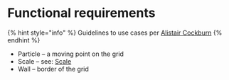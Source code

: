 # Functional requirements

{% hint style="info" %}
Guidelines to use cases per [Alistair Cockburn](http://www.cs.otago.ac.nz/coursework/cosc461/uctempla.htm)
{% endhint %}

* Particle – a moving point on the grid
* Scale – see: [Scale](https://en.wikipedia.org/wiki/Scale_%28music%29)
* Wall – border of the grid

